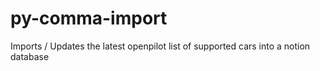 # py-comma-import
Imports / Updates the latest openpilot list of supported cars into a notion database
